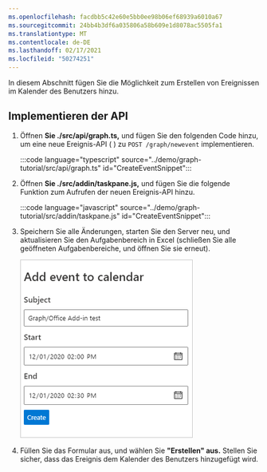 ```yaml
---
ms.openlocfilehash: facdbb5c42e60e5bb0ee98b06ef68939a6010a67
ms.sourcegitcommit: 24bb4b3df6a035806a58b609e1d8078ac5505fa1
ms.translationtype: MT
ms.contentlocale: de-DE
ms.lasthandoff: 02/17/2021
ms.locfileid: "50274251"
---
```

<!-- markdownlint-disable MD002 MD041 -->

In diesem Abschnitt fügen Sie die Möglichkeit zum Erstellen von Ereignissen im Kalender des Benutzers hinzu.

## <a name="implement-the-api"></a>Implementieren der API

1. Öffnen **Sie ./src/api/graph.ts,** und fügen Sie den folgenden Code hinzu, um eine neue Ereignis-API ( ) zu `POST /graph/newevent` implementieren.

    :::code language="typescript" source="../demo/graph-tutorial/src/api/graph.ts" id="CreateEventSnippet":::

1. Öffnen **Sie ./src/addin/taskpane.js,** und fügen Sie die folgende Funktion zum Aufrufen der neuen Ereignis-API hinzu.

    :::code language="javascript" source="../demo/graph-tutorial/src/addin/taskpane.js" id="CreateEventSnippet":::

1. Speichern Sie alle Änderungen, starten Sie den Server neu, und aktualisieren Sie den Aufgabenbereich in Excel (schließen Sie alle geöffneten Aufgabenbereiche, und öffnen Sie sie erneut).

    ![Screenshot des Formulars zum Erstellen eines Ereignisses](images/create-event-ui.png)

1. Füllen Sie das Formular aus, und wählen Sie **"Erstellen" aus.** Stellen Sie sicher, dass das Ereignis dem Kalender des Benutzers hinzugefügt wird.

